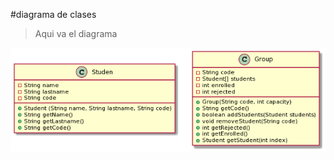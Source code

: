 #diagrama de clases
>Aqui va el diagrama

![Diagrama](RL512i8m4Bpt5NkCg7yGHBo81psAXvWi4aaJIRP54V_kfasaH6-PsPcTOREA90DrhMqQPMMCSAHEeuDN0x0yKZ3k2awsE84ieufINYSu7yq4Ok9SGENx4iar6sq3lYBjUIugRfTzDRzcEtFlqdmRV7T__RPQvbQdCyJn5HDhk2UwuAr5NN306oeQy7nO9oQh5f0aIjwbClJyNuQvY_SMfGE.png)
